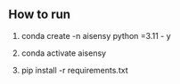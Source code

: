 ## How to run

1. conda create -n aisensy python =3.11 - y

2. conda activate aisensy

3. pip install -r requirements.txt
